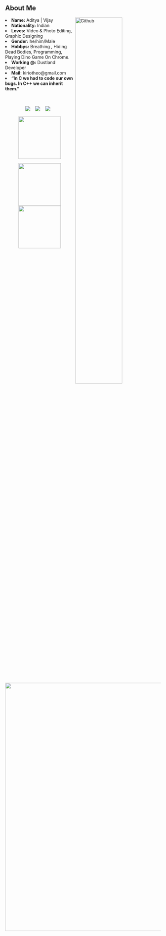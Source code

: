 <!-- About ME  -->
<h2>About Me </h2>

<!-- Any image aligned to the right. Beware the width -->
<img width="55%" align="right" alt="Github" src="https://raw.githubusercontent.com/onimur/.github/master/.resources/git-header.svg" />
<li>
<b>Name:</b> Aditya | Vijay</li>
<li>
<b>Nationality:</b> Indian 
</li>
<li>
<b>Loves:</b> Video & Photo Editing, Graphic Designing 
</li>
<li>
<b>Gender:</b> he/him/Male
</li>
<li>
<b>Hobbys:</b> Breathing , Hiding Dead Bodies, Programming, Playing Dino Game On Chrome.
</li>
<li>
<b>Working @:</b> Dustland Developer
</li>
<li>
<b>Mail:</b> kiriotheo@gmail.com
</li>
<li>
<b>“In C we had to code our own bugs. In C++ we can inherit them.”
</li>
<br>
&nbsp;
<!-- Contact  -->
  <p align="center">
  <a href="mailto:kiriotheo@gmail.com"><img src="https://img.shields.io/badge/gmail-%23D14836.svg?&style=for-the-badge&logo=gmail&logoColor=white" /></a>&nbsp;&nbsp;&nbsp;&nbsp;
  <a href="https://www.linkedin.com/in/aditya-vijay-2103/"><img src="https://img.shields.io/badge/linkedin-%230077B5.svg?&style=for-the-badge&logo=linkedin&logoColor=white" /></a>&nbsp;&nbsp;&nbsp;&nbsp;
  <a href="https://twitter.com/kiriotheo"><img src="https://img.shields.io/badge/twitter-%231DA1F2.svg?&style=for-the-badge&logo=twitter&logoColor=white" /></a>&nbsp;&nbsp;&nbsp;&nbsp;
  </a>
</p>


<!-- Contribution -->

<p align="center">
        <img height="137px" src="https://github-readme-streak-stats.herokuapp.com/?user=kiriotheo&hide_border=true&theme=nightowl" />
    </p>
    <p align="center">
        <img height="137px" src="https://github-readme-stats.vercel.app/api?username=kiriotheo&hide_title=true&hide_border=true&show_icons=true&include_all_commits=true&count_private=true&line_height=21&theme=nightowl" /> <img height="137px" src="https://github-readme-stats.vercel.app/api/top-langs/?username=kiriotheo&hide=html,Rich+Text+Format&hide_title=true&hide_border=true&layout=compact&langs_count=8&theme=nightowl" />
    </p>
<p align="center">
    <img width="800" src="https://activity-graph.herokuapp.com/graph?username=kiriotheo&theme=react-dark">
</p>
